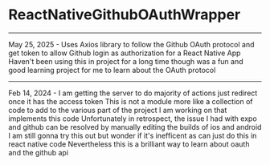 ﻿# ReactNativeGithubOAuthWrapper
***********************************************************
May 25, 2025 - 
Uses Axios library to follow the Github OAuth protocol and get token to allow Github login as authorization for a React Native App 
Haven't been using this in project for a long time though was a fun and good learning project for me to learn about the OAuth protocol
***********************************************************
Feb 14, 2024 - 
I am getting the server to do majority of actions just redirect once it has the access token
This is not a module more like a collection of code to add to the various part of the project I am working on that implements this code
Unfortunately in retrospect, the issue I had with expo and github can be resolved by manually editing the builds of ios and android
I am still gonna try this out but wonder if it's inefficent as can just do this in react native code
Nevertheless this is a brilliant way to learn about oauth and the github api
